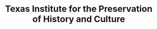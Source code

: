 ---
layout: repo
title: "Texas Institute for the Preservation of History and Culture"
id: 17672
permalink: repos/17672/
---